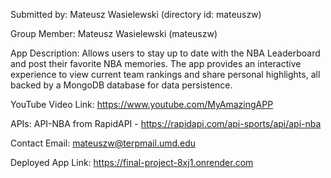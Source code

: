 Submitted by: Mateusz Wasielewski (directory id: mateuszw)

Group Member: Mateusz Wasielewski (mateuszw)

App Description: Allows users to stay up to date with the NBA Leaderboard and post their favorite NBA memories. The app provides an interactive experience to view current team rankings and share personal highlights, all backed by a MongoDB database for data persistence.

YouTube Video Link: https://www.youtube.com/MyAmazingAPP

APIs: API-NBA from RapidAPI - https://rapidapi.com/api-sports/api/api-nba

Contact Email: mateuszw@terpmail.umd.edu

Deployed App Link: https://final-project-8xj1.onrender.com
